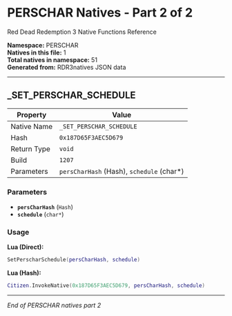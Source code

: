 # PERSCHAR Natives - Part 2 of 2

Red Dead Redemption 3 Native Functions Reference

**Namespace:** PERSCHAR  
**Natives in this file:** 1  
**Total natives in namespace:** 51  
**Generated from:** RDR3natives JSON data

---

## _SET_PERSCHAR_SCHEDULE

| Property | Value |
|----------|-------|
| Native Name | `_SET_PERSCHAR_SCHEDULE` |
| Hash | `0x187D65F3AEC5D679` |
| Return Type | `void` |
| Build | `1207` |
| Parameters | `persCharHash` (Hash), `schedule` (char*) |

### Parameters

- **`persCharHash`** (`Hash`)
- **`schedule`** (`char*`)

### Usage

**Lua (Direct):**
```lua
SetPerscharSchedule(persCharHash, schedule)
```

**Lua (Hash):**
```lua
Citizen.InvokeNative(0x187D65F3AEC5D679, persCharHash, schedule)
```


---

*End of PERSCHAR natives part 2*
